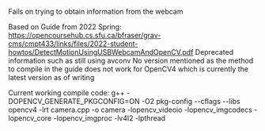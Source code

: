 Fails on trying to obtain information from the webcam 

Based on Guide from 2022 Spring: https://opencoursehub.cs.sfu.ca/bfraser/grav-cms/cmpt433/links/files/2022-student-howtos/DetectMotionUsingUSBWebcamAndOpenCV.pdf
Deprecated information such as still using avconv 
No version mentioned as the method to compile in the guide does not work for OpenCV4 which is currently the latest version as of writing 

Current working compile code:
g++ -DOPENCV_GENERATE_PKGCONFIG=ON -O2 pkg-config --cflags --libs opencv4 -lrt camera.cpp -o camera -lopencv_videoio -lopencv_imgcodecs -lopencv_core -lopencv_imgproc -lv4l2 -lpthread